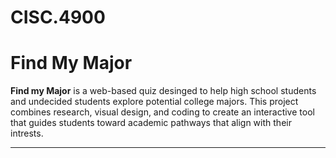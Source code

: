 # CISC.4900
# Find My Major

**Find my Major** is a web-based quiz desinged to help high school students and undecided students explore potential college majors. This project combines research, visual design, and coding to create an interactive tool that guides students toward academic pathways that align with their intrests. 

--- 

